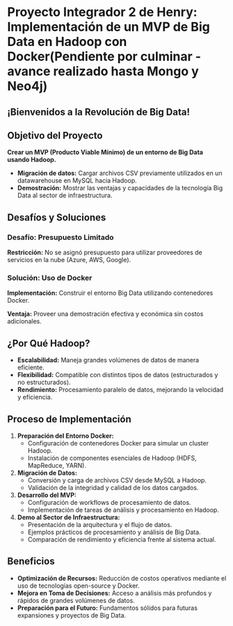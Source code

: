 
<div>
    <h1>Proyecto Integrador 2 de Henry: Implementación de un MVP de Big Data en Hadoop con Docker(Pendiente por culminar - avance realizado hasta Mongo y Neo4j)</h1>
    <div>
        <h2>¡Bienvenidos a la Revolución de Big Data!</h2>
    </div>
    <div>
        <h2>Objetivo del Proyecto</h2>
        <p><strong>Crear un MVP (Producto Viable Mínimo) de un entorno de Big Data usando Hadoop.</strong></p>
        <ul>
            <li><strong>Migración de datos:</strong> Cargar archivos CSV previamente utilizados en un datawarehouse en MySQL hacia Hadoop.</li>
            <li><strong>Demostración:</strong> Mostrar las ventajas y capacidades de la tecnología Big Data al sector de infraestructura.</li>
        </ul>
    </div>
    <div>
        <h2>Desafíos y Soluciones</h2>
        <h3>Desafío: Presupuesto Limitado</h3>
        <p><strong>Restricción:</strong> No se asignó presupuesto para utilizar proveedores de servicios en la nube (Azure, AWS, Google).</p>
        <h3>Solución: Uso de Docker</h3>
        <p><strong>Implementación:</strong> Construir el entorno Big Data utilizando contenedores Docker.</p>
        <p><strong>Ventaja:</strong> Proveer una demostración efectiva y económica sin costos adicionales.</p>
    </div>
    <div>
        <h2>¿Por Qué Hadoop?</h2>
        <ul>
            <li><strong>Escalabilidad:</strong> Maneja grandes volúmenes de datos de manera eficiente.</li>
            <li><strong>Flexibilidad:</strong> Compatible con distintos tipos de datos (estructurados y no estructurados).</li>
            <li><strong>Rendimiento:</strong> Procesamiento paralelo de datos, mejorando la velocidad y eficiencia.</li>
        </ul>
    </div>
    <div>
        <h2>Proceso de Implementación</h2>
        <ol>
            <li><strong>Preparación del Entorno Docker:</strong>
                <ul>
                    <li>Configuración de contenedores Docker para simular un cluster Hadoop.</li>
                    <li>Instalación de componentes esenciales de Hadoop (HDFS, MapReduce, YARN).</li>
                </ul>
            </li>
            <li><strong>Migración de Datos:</strong>
                <ul>
                    <li>Conversión y carga de archivos CSV desde MySQL a Hadoop.</li>
                    <li>Validación de la integridad y calidad de los datos cargados.</li>
                </ul>
            </li>
            <li><strong>Desarrollo del MVP:</strong>
                <ul>
                    <li>Configuración de workflows de procesamiento de datos.</li>
                    <li>Implementación de tareas de análisis y procesamiento en Hadoop.</li>
                </ul>
            </li>
            <li><strong>Demo al Sector de Infraestructura:</strong>
                <ul>
                    <li>Presentación de la arquitectura y el flujo de datos.</li>
                    <li>Ejemplos prácticos de procesamiento y análisis de Big Data.</li>
                    <li>Comparación de rendimiento y eficiencia frente al sistema actual.</li>
                </ul>
            </li>
        </ol>
    </div>
    <div>
        <h2>Beneficios</h2>
        <ul>
            <li><strong>Optimización de Recursos:</strong> Reducción de costos operativos mediante el uso de tecnologías open-source y Docker.</li>
            <li><strong>Mejora en Toma de Decisiones:</strong> Acceso a análisis más profundos y rápidos de grandes volúmenes de datos.</li>
            <li><strong>Preparación para el Futuro:</strong> Fundamentos sólidos para futuras expansiones y proyectos de Big Data.</li>
        </ul>
    </div>
</div>
